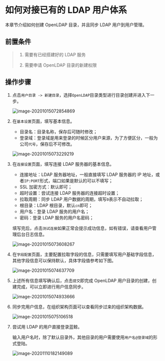 # 如何对接已有的 LDAP 用户体系

本章节介绍如何创建 OpenLDAP 目录，并且同步 LDAP 用户到用户管理。

## 前置条件

> 1. 需要有已经搭建好的 LDAP 服务
>
> 2. 需要申请 OpenLDAP 目录的新建权限

## 操作步骤

1. 点击`用户目录 -> 新建目录`，选择`OpenLDAP`目录类型进行目录创建并进入下一步。

   ![image-20201015072854869](AddLdapDirectory/image-20201015072854869.png)

2. 在`基本设置`页面，填写基本信息。

   - 目录名：目录名称，保存后可随时修改；
   - 登录域：登录域是用来登录的时候区分用户来源，为了方便区分，一般为公司`代号`，保存后不可修改。

   ![image-20201015073229219](AddLdapDirectory/image-20201015073229219.png)

3. 在`连接设置`页面，填写连接 LDAP 服务器的基本信息。

   - 连接地址：LDAP 服务器地址，一般直接填写 LDAP 服务器的 IP 地址，或者`IP:PORT`形式，端口如果是默认的可以不填写；
   - SSL 加密方式：默认即可；
   - 超时设置：尝试连接 LDAP 服务器的连接超时设置；
   - 拉取周期：同步 LDAP 用户数据的周期，填写`0`表示不自动拉取；
   - 根目录：LDAP 根目录，默认`cn`即可；
   - 用户名：登录 LDAP 服务的用户名；
   - 密码：登录 LDAP 服务的用户名密码；

   填写完后，点击`测试连接`如果正常会提示成功信息，如有错误，请查看用户管理后台日志信息。

   ![image-20201015073608267](AddLdapDirectory/image-20201015073608267.png)

4. 在`字段配置`页面，主要配置拉取字段的信息，只需要填写用户基础字段信息，其他字段信息可以保持默认，具体字段值参考如下图。

   ![image-20201015074637709](AddLdapDirectory/image-20201015074637709.png)

5. 上述所有信息填写确认后，点击`提交`即完成 OpenLDAP 用户目录的创建，创建完成，可以立即进行用户信息同步。

   ![image-20201015074933666](AddLdapDirectory/image-20201015074933666.png)

6. 同步完用户信息，在组织架构页面可以查看同步过来的组织架构数据。

   ![image-20201015075106518](AddLdapDirectory/image-20201015075106518.png)

7. 尝试用 LDAP 的用户直接登录蓝鲸。

   输入用户名时，除了默认目录外，其他目录的用户需要使用`用户名@登录域`的形式登陆。

   ![image-20201110182149089](AddLdapDirectory/image-20201110182149089.png)


